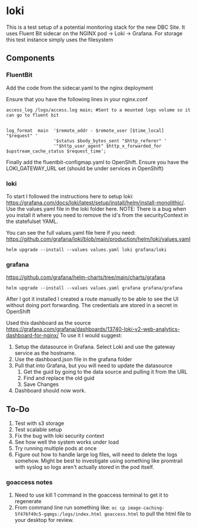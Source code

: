 # loki
This is a test setup of a potential monitoring stack for the new DBC Site.
It uses Fluent Bit sidecar on the NGINX pod -> Loki -> Grafana. For storage this test instance simply uses the filesystem

## Components
### FluentBit
Add the code from the sidecar.yaml to the nginx deployment

Ensure that you have the following lines in your nginx.conf

    access_log /logs/access.log main; #Sent to a mounted logs volume so it can go to fluent bit


    log_format  main  '$remote_addr - $remote_user [$time_local] "$request" '
                      '$status $body_bytes_sent "$http_referer" '
                      '"$http_user_agent" $http_x_forwarded_for $upstream_cache_status $request_time';

Finally add the fluentbit-configmap.yaml to OpenShift. Ensure you have the LOKI_GATEWAY_URL set (should be under services in OpenShift)

### loki
To start I followed the instructions here to setup loki: https://grafana.com/docs/loki/latest/setup/install/helm/install-monolithic/. Use the values.yaml file in the loki folder here. NOTE: There is a bug when you install it where you need to remove the id's from the securityContext in the statefulset YAML.

You can see the full values.yaml file here if you need: https://github.com/grafana/loki/blob/main/production/helm/loki/values.yaml

`helm upgrade --install --values values.yaml loki grafana/loki`

### grafana
https://github.com/grafana/helm-charts/tree/main/charts/grafana 

`helm upgrade --install --values values.yaml grafana grafana/grafana`

After I got it installed I created a route manually to be able to see the UI without doing port forwarding. The credentials are stored in a secret in OpenShift

Used this dashboard as the source
https://grafana.com/grafana/dashboards/13740-loki-v2-web-analytics-dashboard-for-nginx/
To use it I would suggest:
1. Setup the datasource in Grafana. Select Loki and use the gateway service as the hostname.
1. Use the dashboard.json file in the grafana folder
1. Pull that into Grafana, but you will need to update the datasource
    1. Get the guid by going to the data source and pulling it from the URL
    1. Find and replace the old guid
    1. Save Changes
1. Dashboard should now work.


## To-Do
1. Test with s3 storage
1. Test scalable setup
1. Fix the bug with loki security context
1. See how well the system works under load
1. Try running multiple pods at once
1. Figure out how to handle large log files, will need to delete the logs somehow. Might be best to investigate using something like promtrail with syslog so logs aren't actually stored in the pod itself.


### goaccess notes
1. Need to use kill 1 command in the goaccess terminal to get it to regenerate
1. From command line run something like: `oc cp image-caching-5f476f49c5-gqmgs:/logs/index.html goaccess.html` to pull the html file to your desktop for review.